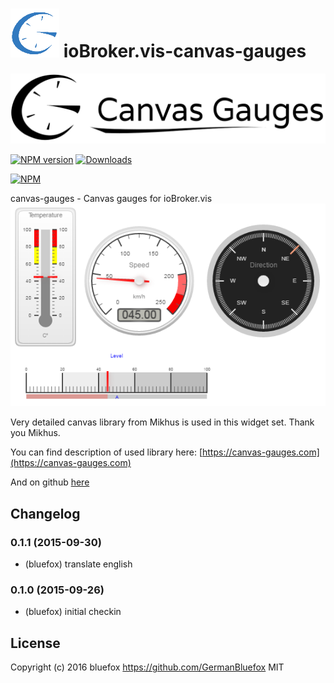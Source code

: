 ![Logo](admin/vis-canvas-gauges.png)
ioBroker.vis-canvas-gauges
============
![Logo](img/logo.svg)

[![NPM version](http://img.shields.io/npm/v/iobroker.vis-canvas-gauges.svg)](https://www.npmjs.com/package/iobroker.vis-canvas-gauges)
[![Downloads](https://img.shields.io/npm/dm/iobroker.vis-canvas-gauges.svg)](https://www.npmjs.com/package/iobroker.vis-canvas-gauges)

[![NPM](https://nodei.co/npm/iobroker.vis-canvas-gauges.png?downloads=true)](https://nodei.co/npm/iobroker.vis-canvas-gauges/)

canvas-gauges - Canvas gauges for ioBroker.vis
![Example](img/widgets.png)

Very detailed canvas library from Mikhus is used in this widget set. Thank you Mikhus. 

You can find description of used library here: [https://canvas-gauges.com](https://canvas-gauges.com)

And on github [here](https://github.com/Mikhus/canvas-gauges)

## Changelog

### 0.1.1 (2015-09-30)
- (bluefox) translate english

### 0.1.0 (2015-09-26)
- (bluefox) initial checkin

## License
 Copyright (c) 2016 bluefox https://github.com/GermanBluefox
 MIT
